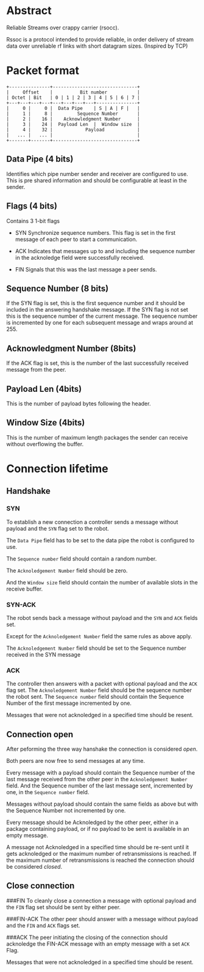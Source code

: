 Abstract
========

Reliable Streams over crappy carrier (rsocc).

Rssoc is a protocol intended to provide reliable,
in order delivery of stream data over unreliable
rf links with short datagram sizes.
(Inspired by TCP)

Packet format
=============

    +---------------+-------------------------------+
    |     Offset    |          Bit number           |
    | Octet | Bit   | 0 | 1 | 2 | 3 | 4 | 5 | 6 | 7 |
    +---+---+---+---+---+---+---+---+---------------+
    |     0 |     0 |  Data Pipe    | S | A | F |   |
    |     1 |     8 |         Sequence Number       |
    |     2 |    16 |    Acknowledgment Number      |
    |     3 |    24 |  Payload Len  |  Window size  |
    |     4 |    32 |            Payload            |
    |   ... |   ... |                               |
    +-------+-------+-------------------------------+

Data Pipe (4 bits)
------------------

Identifies which pipe number sender and receiver are configured to use.
This is pre shared information and should be configurable at least in
the sender.

Flags (4 bits)
--------------

Contains 3 1-bit flags

- SYN Synchronize sequence numbers. This flag is set in the first message of
  each peer to start a communication.

- ACK Indicates that messages up to and including the sequence number in the
  acknoledge field were successfully received.

- FIN Signals that this was the last message a peer sends.

Sequence Number (8 bits)
------------------------

If the SYN flag is set, this is the first sequence number and it should be included
in the answering handshake message.
If the SYN flag is not set this is the sequence number of the current message.
The sequence number is incremented by one for each subsequent message and wraps around
at 255.

Acknowledgment Number (8bits)
-----------------------------

If the ACK flag is set, this is the number of the last successfully received message from
the peer.

Payload Len (4bits)
-------------------

This is the number of payload bytes following the header.

Window Size (4bits)
-------------------

This is the number of maximum length packages the sender
can receive without overflowing the buffer.

Connection lifetime
===================

Handshake
---------

### SYN

To establish a new connection a controller sends a message
without payload and the `SYN` flag set to the robot.

The `Data Pipe` field has to be set to the data pipe the
robot is configured to use.

The `Sequence number` field should contain a random number.

The `Acknoledgement Number` field should be zero.

And the `Window size` field should contain the number
of available slots in the receive buffer.

### SYN-ACK

The robot sends back a message without payload and
the `SYN` and `ACK` fields set.

Except for the `Acknoledgement Number` field
the same rules as above apply.

The `Acknoledgement Number` field should be set to the
Sequence number received in the SYN message

### ACK

The controller then answers with a
packet with optional payload and the
`ACK` flag set. The `Acknoledgement Number`
field should be the sequence number the robot sent.
The `Sequence number` field should contain the Sequence
Number of the first message incremented by one.

Messages that were not acknoledged in a specified
time should be resent.

Connection open
---------------

After peforming the three way hanshake the connection
is considered _open_.

Both peers are now free to send messages at any time.

Every message with a payload should contain the Sequence number of
the last message received from the other peer
in the `Acknoledgement Number` field.
And the Sequence number of the last message
sent, incremented by one, in the `Sequence number` field.

Messages without payload should contain the same fields as
above but with the Sequence Number not incremented by one.

Every message should be Acknoledged by the other peer,
either in a package containing payload, or if no payload
to be sent is available in an empty message.

A message not Acknoledged in a specified time
should be re-sent until it gets acknoledged or
the maximum number of retransmissions is reached.
If the maximum number of retransmissions is reached
the connection should be considered _closed_.

Close connection
----------------

###FIN
To cleanly close a connection a message with optional
payload and the `FIN` flag set should be sent by either peer.

###FIN-ACK
The other peer should answer with a message without payload
and the `FIN` and `ACK` flags set.

###ACK
The peer initiating the closing of the connection
should acknoledge the FIN-ACK message with an
empty message with a set `ACK` Flag.

Messages that were not acknoledged in a specified
time should be resent.